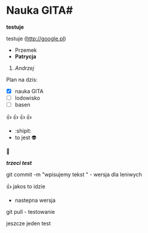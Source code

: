 # Nauka GITA#

**testuje**

testuje (http://google.pl)

- Przemek
- **Patrycja**
1. *Andrzej*

Plan na dzis:
- [x] nauka GITA
- [ ] lodowisko
- [ ] basen

 :+1: :+1: :+1: :+1:
- :shipit:
- to jest :alien:

:older_man:

***trzeci test***


git commit -m "wpisujemy tekst " - wersja dla leniwych

:+1: jakos to idzie
- nastepna wersja

git pull - testowanie

jeszcze jeden test
